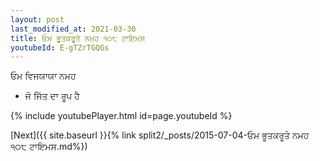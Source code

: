 ```yaml
---
layout: post
last_modified_at: 2021-03-30
title: ਓਮ ਭੂਤਕਰੂਤੇ ਨਮਹ ੧੦੮ ਟਾਇਮਸ
youtubeId: E-gTZrTGQGs
---
```

 
 
 ਓਮ ਵਿਜਯਾਯਾ ਨਮਹ  
 
 -  ਜੋ ਜਿੱਤ ਦਾ ਰੂਪ ਹੈ 
 
  
 
  
 
 
 
 
 
 


{% include youtubePlayer.html id=page.youtubeId %}
 
[Next]({{ site.baseurl }}{% link  split2/_posts/2015-07-04-ਓਮ ਭੂਤਕਰੂਤੇ ਨਮਹ ੧੦੮ ਟਾਇਮਸ.md%})
 
